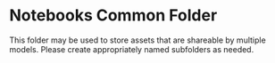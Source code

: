 # Notebooks Common Folder
This folder may be used to store assets that are shareable by multiple models. Please create appropriately named subfolders as needed.
